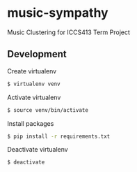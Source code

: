 # music-sympathy

Music Clustering for ICCS413 Term Project

## Development

Create virtualenv
```bash
$ virtualenv venv
```

Activate virtualenv
```bash
$ source venv/bin/activate
```

Install packages
```bash
$ pip install -r requirements.txt
```

Deactivate virtualenv
```bash
$ deactivate
```

